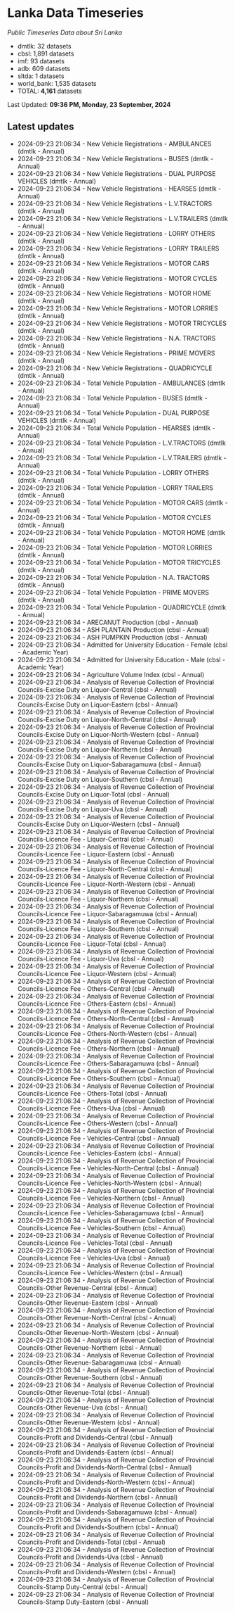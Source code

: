 # Lanka Data Timeseries
*Public Timeseries Data about Sri Lanka*

* dmtlk: 32 datasets
* cbsl: 1,891 datasets
* imf: 93 datasets
* adb: 609 datasets
* sltda: 1 datasets
* world_bank: 1,535 datasets
* TOTAL: **4,161** datasets

Last Updated: **09:36 PM, Monday, 23 September, 2024**

## Latest updates

* 2024-09-23 21:06:34 - New Vehicle Registrations - AMBULANCES (dmtlk - Annual)
* 2024-09-23 21:06:34 - New Vehicle Registrations - BUSES (dmtlk - Annual)
* 2024-09-23 21:06:34 - New Vehicle Registrations - DUAL PURPOSE VEHICLES (dmtlk - Annual)
* 2024-09-23 21:06:34 - New Vehicle Registrations - HEARSES (dmtlk - Annual)
* 2024-09-23 21:06:34 - New Vehicle Registrations - L.V.TRACTORS (dmtlk - Annual)
* 2024-09-23 21:06:34 - New Vehicle Registrations - L.V.TRAILERS (dmtlk - Annual)
* 2024-09-23 21:06:34 - New Vehicle Registrations - LORRY OTHERS (dmtlk - Annual)
* 2024-09-23 21:06:34 - New Vehicle Registrations - LORRY TRAILERS (dmtlk - Annual)
* 2024-09-23 21:06:34 - New Vehicle Registrations - MOTOR CARS (dmtlk - Annual)
* 2024-09-23 21:06:34 - New Vehicle Registrations - MOTOR CYCLES (dmtlk - Annual)
* 2024-09-23 21:06:34 - New Vehicle Registrations - MOTOR HOME (dmtlk - Annual)
* 2024-09-23 21:06:34 - New Vehicle Registrations - MOTOR LORRIES (dmtlk - Annual)
* 2024-09-23 21:06:34 - New Vehicle Registrations - MOTOR TRICYCLES (dmtlk - Annual)
* 2024-09-23 21:06:34 - New Vehicle Registrations - N.A. TRACTORS (dmtlk - Annual)
* 2024-09-23 21:06:34 - New Vehicle Registrations - PRIME MOVERS (dmtlk - Annual)
* 2024-09-23 21:06:34 - New Vehicle Registrations - QUADRICYCLE (dmtlk - Annual)
* 2024-09-23 21:06:34 - Total Vehicle Population - AMBULANCES (dmtlk - Annual)
* 2024-09-23 21:06:34 - Total Vehicle Population - BUSES (dmtlk - Annual)
* 2024-09-23 21:06:34 - Total Vehicle Population - DUAL PURPOSE VEHICLES (dmtlk - Annual)
* 2024-09-23 21:06:34 - Total Vehicle Population - HEARSES (dmtlk - Annual)
* 2024-09-23 21:06:34 - Total Vehicle Population - L.V.TRACTORS (dmtlk - Annual)
* 2024-09-23 21:06:34 - Total Vehicle Population - L.V.TRAILERS (dmtlk - Annual)
* 2024-09-23 21:06:34 - Total Vehicle Population - LORRY OTHERS (dmtlk - Annual)
* 2024-09-23 21:06:34 - Total Vehicle Population - LORRY TRAILERS (dmtlk - Annual)
* 2024-09-23 21:06:34 - Total Vehicle Population - MOTOR CARS (dmtlk - Annual)
* 2024-09-23 21:06:34 - Total Vehicle Population - MOTOR CYCLES (dmtlk - Annual)
* 2024-09-23 21:06:34 - Total Vehicle Population - MOTOR HOME (dmtlk - Annual)
* 2024-09-23 21:06:34 - Total Vehicle Population - MOTOR LORRIES (dmtlk - Annual)
* 2024-09-23 21:06:34 - Total Vehicle Population - MOTOR TRICYCLES (dmtlk - Annual)
* 2024-09-23 21:06:34 - Total Vehicle Population - N.A. TRACTORS (dmtlk - Annual)
* 2024-09-23 21:06:34 - Total Vehicle Population - PRIME MOVERS (dmtlk - Annual)
* 2024-09-23 21:06:34 - Total Vehicle Population - QUADRICYCLE (dmtlk - Annual)
* 2024-09-23 21:06:34 - ARECANUT Production (cbsl - Annual)
* 2024-09-23 21:06:34 - ASH PLANTAIN Production (cbsl - Annual)
* 2024-09-23 21:06:34 - ASH PUMPKIN Production (cbsl - Annual)
* 2024-09-23 21:06:34 - Admitted for University Education - Female (cbsl - Academic Year)
* 2024-09-23 21:06:34 - Admitted for University Education - Male (cbsl - Academic Year)
* 2024-09-23 21:06:34 - Agriculture Volume Index (cbsl - Annual)
* 2024-09-23 21:06:34 - Analysis of Revenue Collection of Provincial Councils-Excise Duty on Liquor-Central (cbsl - Annual)
* 2024-09-23 21:06:34 - Analysis of Revenue Collection of Provincial Councils-Excise Duty on Liquor-Eastern (cbsl - Annual)
* 2024-09-23 21:06:34 - Analysis of Revenue Collection of Provincial Councils-Excise Duty on Liquor-North-Central (cbsl - Annual)
* 2024-09-23 21:06:34 - Analysis of Revenue Collection of Provincial Councils-Excise Duty on Liquor-North-Western (cbsl - Annual)
* 2024-09-23 21:06:34 - Analysis of Revenue Collection of Provincial Councils-Excise Duty on Liquor-Northern (cbsl - Annual)
* 2024-09-23 21:06:34 - Analysis of Revenue Collection of Provincial Councils-Excise Duty on Liquor-Sabaragamuwa (cbsl - Annual)
* 2024-09-23 21:06:34 - Analysis of Revenue Collection of Provincial Councils-Excise Duty on Liquor-Southern (cbsl - Annual)
* 2024-09-23 21:06:34 - Analysis of Revenue Collection of Provincial Councils-Excise Duty on Liquor-Total (cbsl - Annual)
* 2024-09-23 21:06:34 - Analysis of Revenue Collection of Provincial Councils-Excise Duty on Liquor-Uva (cbsl - Annual)
* 2024-09-23 21:06:34 - Analysis of Revenue Collection of Provincial Councils-Excise Duty on Liquor-Western (cbsl - Annual)
* 2024-09-23 21:06:34 - Analysis of Revenue Collection of Provincial Councils-Licence Fee - Liquor-Central (cbsl - Annual)
* 2024-09-23 21:06:34 - Analysis of Revenue Collection of Provincial Councils-Licence Fee - Liquor-Eastern (cbsl - Annual)
* 2024-09-23 21:06:34 - Analysis of Revenue Collection of Provincial Councils-Licence Fee - Liquor-North-Central (cbsl - Annual)
* 2024-09-23 21:06:34 - Analysis of Revenue Collection of Provincial Councils-Licence Fee - Liquor-North-Western (cbsl - Annual)
* 2024-09-23 21:06:34 - Analysis of Revenue Collection of Provincial Councils-Licence Fee - Liquor-Northern (cbsl - Annual)
* 2024-09-23 21:06:34 - Analysis of Revenue Collection of Provincial Councils-Licence Fee - Liquor-Sabaragamuwa (cbsl - Annual)
* 2024-09-23 21:06:34 - Analysis of Revenue Collection of Provincial Councils-Licence Fee - Liquor-Southern (cbsl - Annual)
* 2024-09-23 21:06:34 - Analysis of Revenue Collection of Provincial Councils-Licence Fee - Liquor-Total (cbsl - Annual)
* 2024-09-23 21:06:34 - Analysis of Revenue Collection of Provincial Councils-Licence Fee - Liquor-Uva (cbsl - Annual)
* 2024-09-23 21:06:34 - Analysis of Revenue Collection of Provincial Councils-Licence Fee - Liquor-Western (cbsl - Annual)
* 2024-09-23 21:06:34 - Analysis of Revenue Collection of Provincial Councils-Licence Fee - Others-Central (cbsl - Annual)
* 2024-09-23 21:06:34 - Analysis of Revenue Collection of Provincial Councils-Licence Fee - Others-Eastern (cbsl - Annual)
* 2024-09-23 21:06:34 - Analysis of Revenue Collection of Provincial Councils-Licence Fee - Others-North-Central (cbsl - Annual)
* 2024-09-23 21:06:34 - Analysis of Revenue Collection of Provincial Councils-Licence Fee - Others-North-Western (cbsl - Annual)
* 2024-09-23 21:06:34 - Analysis of Revenue Collection of Provincial Councils-Licence Fee - Others-Northern (cbsl - Annual)
* 2024-09-23 21:06:34 - Analysis of Revenue Collection of Provincial Councils-Licence Fee - Others-Sabaragamuwa (cbsl - Annual)
* 2024-09-23 21:06:34 - Analysis of Revenue Collection of Provincial Councils-Licence Fee - Others-Southern (cbsl - Annual)
* 2024-09-23 21:06:34 - Analysis of Revenue Collection of Provincial Councils-Licence Fee - Others-Total (cbsl - Annual)
* 2024-09-23 21:06:34 - Analysis of Revenue Collection of Provincial Councils-Licence Fee - Others-Uva (cbsl - Annual)
* 2024-09-23 21:06:34 - Analysis of Revenue Collection of Provincial Councils-Licence Fee - Others-Western (cbsl - Annual)
* 2024-09-23 21:06:34 - Analysis of Revenue Collection of Provincial Councils-Licence Fee - Vehicles-Central (cbsl - Annual)
* 2024-09-23 21:06:34 - Analysis of Revenue Collection of Provincial Councils-Licence Fee - Vehicles-Eastern (cbsl - Annual)
* 2024-09-23 21:06:34 - Analysis of Revenue Collection of Provincial Councils-Licence Fee - Vehicles-North-Central (cbsl - Annual)
* 2024-09-23 21:06:34 - Analysis of Revenue Collection of Provincial Councils-Licence Fee - Vehicles-North-Western (cbsl - Annual)
* 2024-09-23 21:06:34 - Analysis of Revenue Collection of Provincial Councils-Licence Fee - Vehicles-Northern (cbsl - Annual)
* 2024-09-23 21:06:34 - Analysis of Revenue Collection of Provincial Councils-Licence Fee - Vehicles-Sabaragamuwa (cbsl - Annual)
* 2024-09-23 21:06:34 - Analysis of Revenue Collection of Provincial Councils-Licence Fee - Vehicles-Southern (cbsl - Annual)
* 2024-09-23 21:06:34 - Analysis of Revenue Collection of Provincial Councils-Licence Fee - Vehicles-Total (cbsl - Annual)
* 2024-09-23 21:06:34 - Analysis of Revenue Collection of Provincial Councils-Licence Fee - Vehicles-Uva (cbsl - Annual)
* 2024-09-23 21:06:34 - Analysis of Revenue Collection of Provincial Councils-Licence Fee - Vehicles-Western (cbsl - Annual)
* 2024-09-23 21:06:34 - Analysis of Revenue Collection of Provincial Councils-Other Revenue-Central (cbsl - Annual)
* 2024-09-23 21:06:34 - Analysis of Revenue Collection of Provincial Councils-Other Revenue-Eastern (cbsl - Annual)
* 2024-09-23 21:06:34 - Analysis of Revenue Collection of Provincial Councils-Other Revenue-North-Central (cbsl - Annual)
* 2024-09-23 21:06:34 - Analysis of Revenue Collection of Provincial Councils-Other Revenue-North-Western (cbsl - Annual)
* 2024-09-23 21:06:34 - Analysis of Revenue Collection of Provincial Councils-Other Revenue-Northern (cbsl - Annual)
* 2024-09-23 21:06:34 - Analysis of Revenue Collection of Provincial Councils-Other Revenue-Sabaragamuwa (cbsl - Annual)
* 2024-09-23 21:06:34 - Analysis of Revenue Collection of Provincial Councils-Other Revenue-Southern (cbsl - Annual)
* 2024-09-23 21:06:34 - Analysis of Revenue Collection of Provincial Councils-Other Revenue-Total (cbsl - Annual)
* 2024-09-23 21:06:34 - Analysis of Revenue Collection of Provincial Councils-Other Revenue-Uva (cbsl - Annual)
* 2024-09-23 21:06:34 - Analysis of Revenue Collection of Provincial Councils-Other Revenue-Western (cbsl - Annual)
* 2024-09-23 21:06:34 - Analysis of Revenue Collection of Provincial Councils-Profit and Dividends-Central (cbsl - Annual)
* 2024-09-23 21:06:34 - Analysis of Revenue Collection of Provincial Councils-Profit and Dividends-Eastern (cbsl - Annual)
* 2024-09-23 21:06:34 - Analysis of Revenue Collection of Provincial Councils-Profit and Dividends-North-Central (cbsl - Annual)
* 2024-09-23 21:06:34 - Analysis of Revenue Collection of Provincial Councils-Profit and Dividends-North-Western (cbsl - Annual)
* 2024-09-23 21:06:34 - Analysis of Revenue Collection of Provincial Councils-Profit and Dividends-Northern (cbsl - Annual)
* 2024-09-23 21:06:34 - Analysis of Revenue Collection of Provincial Councils-Profit and Dividends-Sabaragamuwa (cbsl - Annual)
* 2024-09-23 21:06:34 - Analysis of Revenue Collection of Provincial Councils-Profit and Dividends-Southern (cbsl - Annual)
* 2024-09-23 21:06:34 - Analysis of Revenue Collection of Provincial Councils-Profit and Dividends-Total (cbsl - Annual)
* 2024-09-23 21:06:34 - Analysis of Revenue Collection of Provincial Councils-Profit and Dividends-Uva (cbsl - Annual)
* 2024-09-23 21:06:34 - Analysis of Revenue Collection of Provincial Councils-Profit and Dividends-Western (cbsl - Annual)
* 2024-09-23 21:06:34 - Analysis of Revenue Collection of Provincial Councils-Stamp Duty-Central (cbsl - Annual)
* 2024-09-23 21:06:34 - Analysis of Revenue Collection of Provincial Councils-Stamp Duty-Eastern (cbsl - Annual)